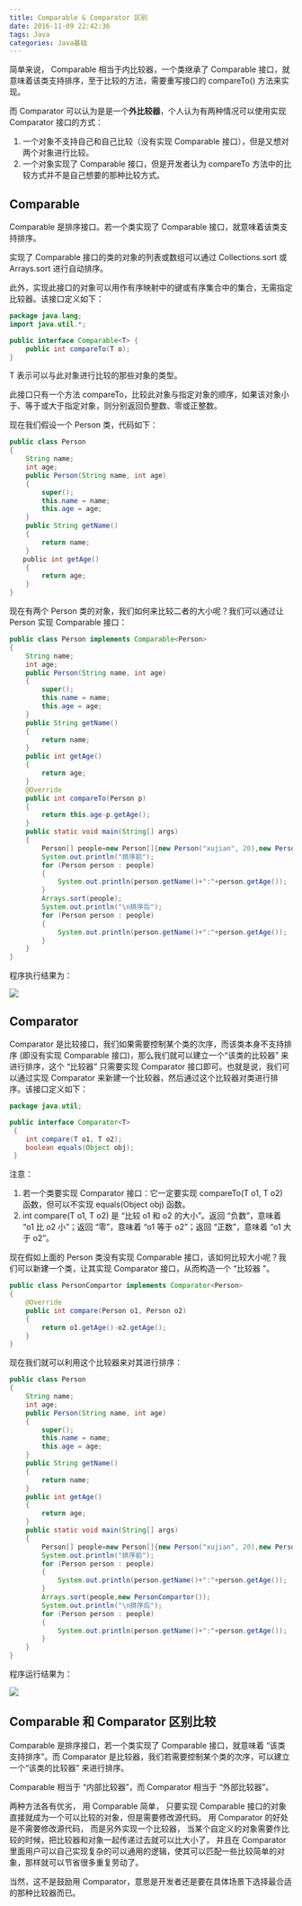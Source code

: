 ```yaml
---
title: Comparable & Comparator 区别
date: 2016-11-09 22:42:36
tags: Java
categories: Java基础
---
```


简单来说， Comparable 相当于内比较器，一个类继承了 Comparable 接口，就意味着该类支持排序，至于比较的方法，需要重写接口的 compareTo() 方法来实现。

而 Comparator 可以认为是是一个**外比较器**，个人认为有两种情况可以使用实现 Comparator 接口的方式：

1. 一个对象不支持自己和自己比较（没有实现 Comparable 接口），但是又想对两个对象进行比较。
2. 一个对象实现了 Comparable 接口，但是开发者认为 compareTo 方法中的比较方式并不是自己想要的那种比较方式。

<!-- more -->

## Comparable

Comparable 是排序接口。若一个类实现了 Comparable 接口，就意味着该类支持排序。

实现了 Comparable 接口的类的对象的列表或数组可以通过 Collections.sort 或 Arrays.sort 进行自动排序。

此外，实现此接口的对象可以用作有序映射中的键或有序集合中的集合，无需指定比较器。该接口定义如下：

```java
package java.lang;
import java.util.*;

public interface Comparable<T> {
    public int compareTo(T o);
}
```

T 表示可以与此对象进行比较的那些对象的类型。

此接口只有一个方法 compareTo，比较此对象与指定对象的顺序，如果该对象小于、等于或大于指定对象，则分别返回负整数、零或正整数。

现在我们假设一个 Person 类，代码如下：

```java
public class Person
{
    String name;
    int age;
    public Person(String name, int age)
    {
        super();
        this.name = name;
        this.age = age;
    }
    public String getName()
    {
        return name;
    }
　　public int getAge()
    {
        return age;
    }
}
```

现在有两个 Person 类的对象，我们如何来比较二者的大小呢？我们可以通过让 Person 实现 Comparable 接口：

```java
public class Person implements Comparable<Person>
{
    String name;
    int age;
    public Person(String name, int age)
    {
        super();
        this.name = name;
        this.age = age;
    }
    public String getName()
    {
        return name;
    }
    public int getAge()
    {
        return age;
    }
    @Override
    public int compareTo(Person p)
    {
        return this.age-p.getAge();
    }
    public static void main(String[] args)
    {
        Person[] people=new Person[]{new Person("xujian", 20),new Person("xiewei", 10)};
        System.out.println("排序前");
        for (Person person : people)
        {
            System.out.println(person.getName()+":"+person.getAge());
        }
        Arrays.sort(people);
        System.out.println("\n排序后");
        for (Person person : people)
        {
            System.out.println(person.getName()+":"+person.getAge());
        }
    }
}
```

程序执行结果为：

![](Comparable-Comparator-区别/result1.png)

## Comparator

Comparator 是比较接口，我们如果需要控制某个类的次序，而该类本身不支持排序 (即没有实现 Comparable 接口)，那么我们就可以建立一个“该类的比较器” 来进行排序，这个 “比较器” 只需要实现 Comparator 接口即可。也就是说，我们可以通过实现 Comparator 来新建一个比较器，然后通过这个比较器对类进行排序。该接口定义如下：

```java
package java.util;

public interface Comparator<T>
 {
    int compare(T o1, T o2);
    boolean equals(Object obj);
 }
```

注意：

1. 若一个类要实现 Comparator 接口：它一定要实现 compareTo(T o1, T o2) 函数，但可以不实现 equals(Object obj) 函数。
2. int compare(T o1, T o2) 是 “比较 o1 和 o2 的大小”。返回 “负数”，意味着 “o1 比 o2 小”；返回 “零”，意味着 “o1 等于 o2”；返回 “正数”，意味着 “o1 大于 o2”。

现在假如上面的 Person 类没有实现 Comparable 接口，该如何比较大小呢？我们可以新建一个类，让其实现 Comparator 接口，从而构造一个 “比较器 "。

```java
public class PersonCompartor implements Comparator<Person>
{
    @Override
    public int compare(Person o1, Person o2)
    {
        return o1.getAge()-o2.getAge();
    }
}
```

现在我们就可以利用这个比较器来对其进行排序：

```java
public class Person
{
    String name;
    int age;
    public Person(String name, int age)
    {
        super();
        this.name = name;
        this.age = age;
    }
    public String getName()
    {
        return name;
    }
    public int getAge()
    {
        return age;
    }
    public static void main(String[] args)
    {
        Person[] people=new Person[]{new Person("xujian", 20),new Person("xiewei", 10)};
        System.out.println("排序前");
        for (Person person : people)
        {
            System.out.println(person.getName()+":"+person.getAge());
        }
        Arrays.sort(people,new PersonCompartor());
        System.out.println("\n排序后");
        for (Person person : people)
        {
            System.out.println(person.getName()+":"+person.getAge());
        }
    }
}
```

程序运行结果为：

![](Comparable-Comparator-区别/result2.png)

## Comparable 和 Comparator 区别比较

Comparable 是排序接口，若一个类实现了 Comparable 接口，就意味着 “该类支持排序”。而 Comparator 是比较器，我们若需要控制某个类的次序，可以建立一个“该类的比较器” 来进行排序。

Comparable 相当于 “内部比较器”，而 Comparator 相当于 “外部比较器”。

两种方法各有优劣， 用 Comparable 简单， 只要实现 Comparable 接口的对象直接就成为一个可以比较的对象，但是需要修改源代码。 用 Comparator 的好处是不需要修改源代码， 而是另外实现一个比较器， 当某个自定义的对象需要作比较的时候，把比较器和对象一起传递过去就可以比大小了， 并且在 Comparator 里面用户可以自己实现复杂的可以通用的逻辑，使其可以匹配一些比较简单的对象，那样就可以节省很多重复劳动了。

当然，这不是鼓励用 Comparator，意思是开发者还是要在具体场景下选择最合适的那种比较器而已。